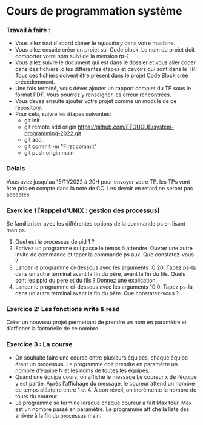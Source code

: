 # Cours de programmation système
### Travail à faire :
- Vous allez tout d'abord cloner le *repository* dans votre machine.
- Vous allez ensuite créer un projet sur Code block. Le nom du projet doit comporter votre nom suivi de la mension *tp-1*
- Vous allez suivre le document qui est dans le dossier et vous aller coder dans des fichiers .c les différentes étapes et devoirs qui sont dans le TP. Tous ces fichiers doivent être présent dans le projet Code Block créé précédemment. 
- Une fois terminé, vous déver ajouter un rapport complet du TP sous le format PDF. Vous pourrez y renseigner les erreur rencontrées.
- Vous devez ensuite ajouter votre projet comme un module de ce repository.
- Pour cela, suivre les étapes suivantes: 
    - git init
    - git remote add origin https://github.com/ETOUGUE/system-programming-2022.git
    - git add .
    - git commit -m "First commit"
    - git push origin main

### Délais
Vous avez jusqu'au 15/11/2022 à 20H pour envoyer votre TP. les TPs vont être pris en compte dans la note de CC. Les devoir en retard ne seront pas acceptés

### Exercice 1 [Rappel d’UNIX : gestion des processus]
Se familiariser avec les différentes options de la commande ps en lisant man ps.
1. Quel est le processus de pid 1 ?
2. Ecrivez un programme qui passe le temps à attendre. Ouvrer une autre invite de commande et taper la commande ps aux. Que constatez-vous ?
3. Lancer le programme ci-dessous avec les arguments 10 20. Tapez ps-la dans un autre terminal avant la fin du père, avant la fin du fils. Quels sont les ppid du pere et du fils ? Donnez une explication.
4. Lancer le programme ci-dessous avec les arguments 10 0. Tapez ps-la dans un autre terminal avant la fin du père. Que constatez-vous ?

### Exercice 2: Les fonctions write & read
Créer un nouveau projet permettant de prendre un nom en paramètre et d’afficher la factorielle de ce nombre.

### Exercice 3 : La course
- On souhaite faire une course entre plusieurs équipes, chaque équipe étant un processus. Le programme doit prendre en paramètre un nombre d’équipe N et les noms de toutes les équipes. 
- Quand une équipe cours, on affiche le message Le coureur x de l’équipe y est partie. Après l’affichage du message, le coureur attend un nombre de temps aléatoire entre 1 et 4. A son réveil, on incrémente le nombre de tours du coureur. 
- Le programme se termine lorsque chaque coureur a fait Max tour. Max est un nombre passé en paramètre. Le programme affiche la liste des arrivée à la fin du processus main.

